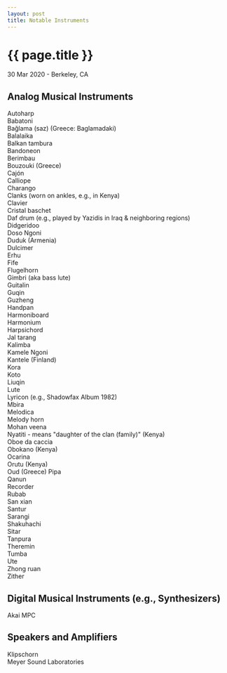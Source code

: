 ```yaml
---
layout: post
title: Notable Instruments
---
```


{{ page.title }}
================

<p class="meta">30 Mar 2020 - Berkeley, CA</p>

## Analog Musical Instruments
Autoharp  
Babatoni  
Bağlama (saz) (Greece: Baglamadaki)  
Balalaika  
Balkan tambura  
Bandoneon  
Berimbau  
Bouzouki (Greece)  
Cajón  
Calliope  
Charango  
Clanks (worn on ankles, e.g., in Kenya)  
Clavier  
Cristal baschet  
Daf drum (e.g., played by Yazidis in Iraq & neighboring regions)  
Didgeridoo  
Doso Ngoni  
Duduk (Armenia)  
Dulcimer  
Erhu  
Fife  
Flugelhorn  
Gimbri (aka bass lute)  
Guitalin  
Guqin  
Guzheng  
Handpan  
Harmoniboard  
Harmonium  
Harpsichord  
Jal tarang  
Kalimba  
Kamele Ngoni  
Kantele (Finland)  
Kora  
Koto  
Liuqin  
Lute  
Lyricon (e.g., Shadowfax Album 1982)  
Mbira  
Melodica  
Melody horn  
Mohan veena  
Nyatiti - means "daughter of the clan (family)" (Kenya)  
Oboe da caccia  
Obokano (Kenya)  
Ocarina  
Orutu (Kenya)  
Oud (Greece)
Pipa  
Qanun  
Recorder  
Rubab  
San xian  
Santur  
Sarangi  
Shakuhachi  
Sitar  
Tanpura  
Theremin  
Tumba  
Ute  
Zhong ruan  
Zither

## Digital Musical Instruments (e.g., Synthesizers)
Akai MPC

## Speakers and Amplifiers
Klipschorn  
Meyer Sound Laboratories